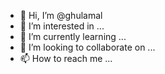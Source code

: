 - 👋 Hi, I’m @ghulamal
- 👀 I’m interested in ...
- 🌱 I’m currently learning ...
- 💞️ I’m looking to collaborate on ...
- 📫 How to reach me ...

<!---
ghulamal/ghulamal is a ✨ special ✨ repository because its `README.md` (this file) appears on your GitHub profile.
You can click the Preview link to take a look at your changes.
--->
